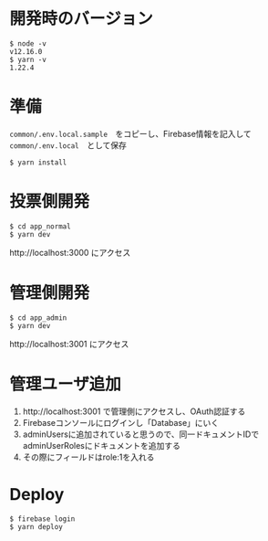 # 開発時のバージョン
```
$ node -v
v12.16.0
$ yarn -v
1.22.4
```

# 準備

```common/.env.local.sample```　をコピーし、Firebase情報を記入して　```common/.env.local```　として保存
```
$ yarn install
```

# 投票側開発
```
$ cd app_normal
$ yarn dev
```
http://localhost:3000
にアクセス

# 管理側開発
```
$ cd app_admin
$ yarn dev
```
http://localhost:3001
にアクセス

# 管理ユーザ追加
1. http://localhost:3001 で管理側にアクセスし、OAuth認証する
1. Firebaseコンソールにログインし「Database」にいく
1. adminUsersに追加されていると思うので、同一ドキュメントIDでadminUserRolesにドキュメントを追加する
1. その際にフィールドはrole:1を入れる

# Deploy
```
$ firebase login
$ yarn deploy
```
